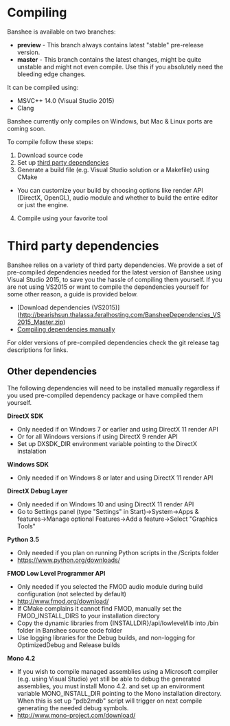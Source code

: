 # Compiling

Banshee is available on two branches:
 - **preview** - This branch always contains latest "stable" pre-release version.
 - **master** - This branch contains the latest changes, might be quite unstable and might not even compile. Use this if you absolutely need the bleeding edge changes.
 
It can be compiled using:
 - MSVC++ 14.0 (Visual Studio 2015)
 - Clang
 
Banshee currently only compiles on Windows, but Mac & Linux ports are coming soon.

To compile follow these steps:
 1. Download source code
 2. Set up [third party dependencies](#dependencies)
 3. Generate a build file (e.g. Visual Studio solution or a Makefile) using CMake
  - You can customize your build by choosing options like render API (DirectX, OpenGL), audio module and whether to build the entire editor or just the engine.
 4. Compile using your favorite tool

# <a name="dependencies"></a>Third party dependencies
Banshee relies on a variety of third party dependencies. We provide a set of pre-compiled dependencies needed for the latest version of Banshee using Visual Studio 2015, to save you the hassle of compiling them yourself. If you are not using VS2015 or want to compile the dependencies yourself for some other reason, a guide is provided below.

 * [Download dependencies (VS2015)] (http://bearishsun.thalassa.feralhosting.com/BansheeDependencies_VS2015_Master.zip)
 * [Compiling dependencies manually](dependencies.md)
 
For older versions of pre-compiled dependencies check the git release tag descriptions for links.

## Other dependencies
The following dependencies will need to be installed manually regardless if you used pre-compiled dependency package or have compiled them yourself.

**DirectX SDK**
 - Only needed if on Windows 7 or earlier and using DirectX 11 render API
 - Or for all Windows versions if using DirectX 9 render API
 - Set up DXSDK_DIR environment variable pointing to the DirectX instalation
 
**Windows SDK**
 - Only needed if on Windows 8 or later and using DirectX 11 render API
 
**DirectX Debug Layer**
 - Only needed if on Windows 10 and using DirectX 11 render API
 - Go to Settings panel (type "Settings" in Start)->System->Apps & features->Manage optional Features->Add a feature->Select "Graphics Tools"
 
**Python 3.5**
 - Only needed if you plan on running Python scripts in the /Scripts folder
 - https://www.python.org/downloads/

**FMOD Low Level Programmer API**
 - Only needed if you selected the FMOD audio module during build configuration (not selected by default)
 - http://www.fmod.org/download/
 - If CMake complains it cannot find FMOD, manually set the FMOD_INSTALL_DIRS to your installation directory 
 - Copy the dynamic libraries from {INSTALLDIR}/api/lowlevel/lib into /bin folder in Banshee source code folder
  - Use logging libraries for the Debug builds, and non-logging for OptimizedDebug and Release builds
  
**Mono 4.2**
 - If you wish to compile managed assemblies using a Microsoft compiler (e.g. using Visual Studio) yet still be able to debug the generated assemblies, you must install Mono 4.2. and set up an environment variable MONO_INSTALL_DIR pointing to the Mono installation directory. When this is set up "pdb2mdb" script will trigger on next compile generating the needed debug symbols.
 - http://www.mono-project.com/download/